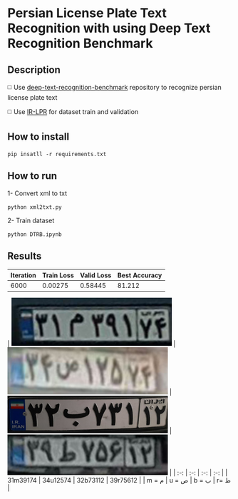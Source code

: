 # Persian License Plate Text Recognition with using Deep Text Recognition Benchmark

## Description

◻️ Use [deep-text-recognition-benchmark]([(https://github.com/clovaai/deep-text-recognition-benchmark)https://github.com/clovaai/deep-text-recognition-benchmark])
repository  to recognize persian license plate text

◻️ Use [IR-LPR]([(https://github.com/mut-deep/IR-LPR)https://github.com/mut-deep/IR-LPR]) for dataset train and validation 

## How to install
```
pip insatll -r requirements.txt
```

## How to run
1- Convert xml to txt
```
python xml2txt.py
```
2- Train dataset 
```
python DTRB.ipynb
```

## Results

| Iteration       |  Train Loss     | Valid Loss      | Best Accuracy  |
| -------         | ---             | ---             |---             |
| 6000            |    0.00275      | 0.58445         | 81.212         |




| <img src="Demo/image(50).jpg" width="360"> | <img src="Demo/image(53).jpg" width="360"> |<img src="Demo/image(68).jpg" width="360"> |
<img src="Demo/image(64).jpg" width="360"> |
| :-:                                     | :-:                    | :-:                   | :-:                            |
|  31m39174                               |   34u12574             |   32b73112            |  39r75612                      |
|  m =  م                                  |   u = ص              |   b = ب               |  r=  ط                         |
